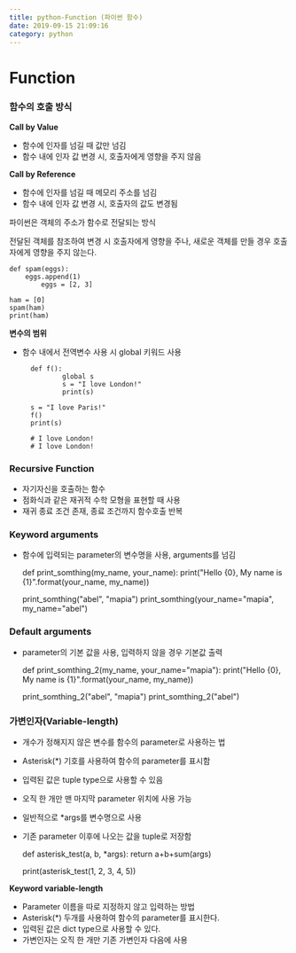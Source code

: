 ```yaml
---
title: python-Function (파이썬 함수)
date: 2019-09-15 21:09:16
category: python
---
```


# Function

### 함수의 호출 방식

**Call by Value**

- 함수에 인자를 넘길 때 값만 넘김
- 함수 내에 인자 값 변경 시, 호출자에게 영향을 주지 않음

**Call by Reference**

- 함수에 인자를 넘길 때 메모리 주소를 넘김
- 함수 내에 인자 값 변경 시, 호출자의 값도 변경됨

파이썬은 객체의 주소가 함수로 전달되는 방식

전달된 객체를 참조하여 변경 시 호출자에게 영향을 주나, 새로운 객체를 만들 경우 호출자에게 영향을 주지 않는다.

    def spam(eggs):
        eggs.append(1)
    		eggs = [2, 3]
    
    ham = [0]
    spam(ham)
    print(ham)

**변수의 범위**

- 함수 내에서 전역변수 사용 시 global 키워드 사용

        def f():
        		global s
        		s = "I love London!"
        		print(s)
        
        s = "I love Paris!"
        f()
        print(s)
        
        # I love London! 
        # I love London!

### Recursive Function

- 자기자신을 호출하는 함수
- 점화식과 같은 재귀적 수학 모형을 표현할 때 사용
- 재귀 종료 조건 존재, 종료 조건까지 함수호출 반복

### Keyword arguments

- 함수에 입력되는 parameter의 변수명을 사용, arguments를 넘김

    def print_somthing(my_name, your_name):
    		print("Hello {0}, My name is {1}".format(your_name, my_name))
    
    print_somthing("abel", "mapia")
    print_somthing(your_name="mapia", my_name="abel")

### Default arguments

- parameter의 기본 값을 사용, 입력하지 않을 경우 기본값 출력

    def print_somthing_2(my_name, your_name="mapia"):
    		print("Hello {0}, My name is {1}".format(your_name, my_name))
    
    print_somthing_2("abel", "mapia")
    print_somthing_2("abel")

### 가변인자(Variable-length)

- 개수가 정해지지 않은 변수를 함수의 parameter로 사용하는 법
- Asterisk(*) 기호를 사용하여 함수의 parameter를 표시함
- 입력된 값은 tuple type으로 사용할 수 있음
- 오직 한 개만 맨 마지막 parameter 위치에 사용 가능
- 일반적으로 *args를 변수명으로 사용
- 기존 parameter 이후에 나오는 값을 tuple로 저장함

    def asterisk_test(a, b, *args):
    		return a+b+sum(args)
    
    print(asterisk_test(1, 2, 3, 4, 5))

**Keyword variable-length**

- Parameter 이름을 따로 지정하지 않고 입력하는 방법
- Asterisk(*) 두개를 사용하여 함수의 parameter를 표시한다.
- 입력된 값은 dict type으로 사용할 수 있다.
- 가변인자는 오직 한 개만 기존 가변인자 다음에 사용